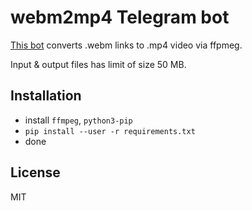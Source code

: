 # webm2mp4 Telegram bot

[This bot](https://t.me/webm2mp4bot) converts .webm links to .mp4 video via ffpmeg.

Input & output files has limit of size 50 MB.

## Installation

- install `ffmpeg`, `python3-pip`
- `pip install --user -r requirements.txt`
- done

## License

MIT

